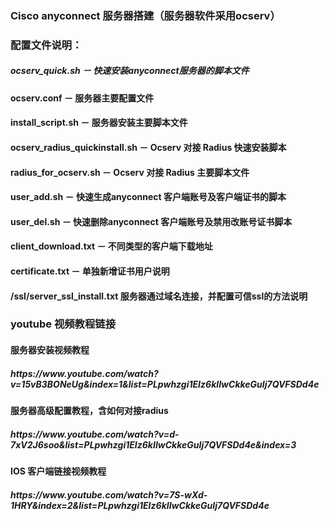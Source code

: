 <h3>Cisco anyconnect 服务器搭建（服务器软件采用ocserv）</h3>
<h3>配置文件说明：</h3>
<h5>ocserv_quick.sh － 快速安装anyconnect服务器的脚本文件</h5>
<h4>ocserv.conf － 服务器主要配置文件</h4>
<h4>install_script.sh － 服务器安装主要脚本文件</h4>
<h4>ocserv_radius_quickinstall.sh － Ocserv 对接 Radius 快速安装脚本</h4>
<h4>radius_for_ocserv.sh － Ocserv 对接 Radius 主要脚本文件</h4>
<h4>user_add.sh － 快速生成anyconnect 客户端账号及客户端证书的脚本</h4>
<h4>user_del.sh － 快速删除anyconnect 客户端账号及禁用改账号证书脚本</h4>
<h4>client_download.txt － 不同类型的客户端下载地址</h4>
<h4>certificate.txt － 单独新增证书用户说明</h4>
<h4>/ssl/server_ssl_install.txt 服务器通过域名连接，并配置可信ssl的方法说明</h4>

<h3>youtube 视频教程链接</h3>
<h4>服务器安装视频教程</h4>
<h5>https://www.youtube.com/watch?v=15vB3BONeUg&index=1&list=PLpwhzgi1EIz6kIIwCkkeGuIj7QVFSDd4e</h5>
<h4>服务器高级配置教程，含如何对接radius</h4>
<h5>https://www.youtube.com/watch?v=d-7xV2J6soo&list=PLpwhzgi1EIz6kIIwCkkeGuIj7QVFSDd4e&index=3</h5>
<h4>IOS 客户端链接视频教程</h4>
<h5>https://www.youtube.com/watch?v=7S-wXd-1HRY&index=2&list=PLpwhzgi1EIz6kIIwCkkeGuIj7QVFSDd4e</h5>
